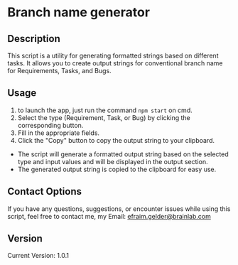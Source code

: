 # Branch name generator

## Description
This script is a utility for generating formatted strings based on different tasks. It allows you to create output strings for conventional branch name for Requirements, Tasks, and Bugs.

## Usage
1. to launch the app, just run the command `npm start` on cmd.
2. Select the type (Requirement, Task, or Bug) by clicking the corresponding button.
3. Fill in the appropriate fields.
4. Click the "Copy" button to copy the output string to your clipboard.

- The script will generate a formatted output string based on the selected type and input values and will be displayed in the output section.
- The generated output string is copied to the clipboard for easy use.


## Contact Options
If you have any questions, suggestions, or encounter issues while using this script, feel free to contact me, my Email: efraim.gelder@brainlab.com

## Version
Current Version: 1.0.1
